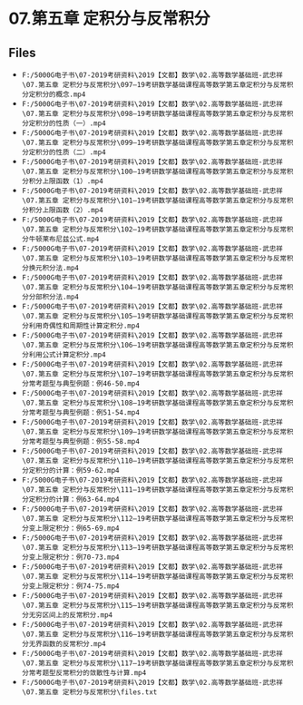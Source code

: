 # 07.第五章 定积分与反常积分

## Files

- `F:/5000G电子书\07-2019考研资料\2019【文都】数学\02.高等数学基础班-武忠祥\07.第五章 定积分与反常积分\097—19考研数学基础课程高等数学第五章定积分与反常积分定积分的概念.mp4`
- `F:/5000G电子书\07-2019考研资料\2019【文都】数学\02.高等数学基础班-武忠祥\07.第五章 定积分与反常积分\098—19考研数学基础课程高等数学第五章定积分与反常积分定积分的性质（一）.mp4`
- `F:/5000G电子书\07-2019考研资料\2019【文都】数学\02.高等数学基础班-武忠祥\07.第五章 定积分与反常积分\099—19考研数学基础课程高等数学第五章定积分与反常积分定积分的性质（二）.mp4`
- `F:/5000G电子书\07-2019考研资料\2019【文都】数学\02.高等数学基础班-武忠祥\07.第五章 定积分与反常积分\100—19考研数学基础课程高等数学第五章定积分与反常积分积分上限函数（1）.mp4`
- `F:/5000G电子书\07-2019考研资料\2019【文都】数学\02.高等数学基础班-武忠祥\07.第五章 定积分与反常积分\101—19考研数学基础课程高等数学第五章定积分与反常积分积分上限函数（2）.mp4`
- `F:/5000G电子书\07-2019考研资料\2019【文都】数学\02.高等数学基础班-武忠祥\07.第五章 定积分与反常积分\102—19考研数学基础课程高等数学第五章定积分与反常积分牛顿莱布尼兹公式.mp4`
- `F:/5000G电子书\07-2019考研资料\2019【文都】数学\02.高等数学基础班-武忠祥\07.第五章 定积分与反常积分\103—19考研数学基础课程高等数学第五章定积分与反常积分换元积分法.mp4`
- `F:/5000G电子书\07-2019考研资料\2019【文都】数学\02.高等数学基础班-武忠祥\07.第五章 定积分与反常积分\104—19考研数学基础课程高等数学第五章定积分与反常积分分部积分法.mp4`
- `F:/5000G电子书\07-2019考研资料\2019【文都】数学\02.高等数学基础班-武忠祥\07.第五章 定积分与反常积分\105—19考研数学基础课程高等数学第五章定积分与反常积分利用奇偶性和周期性计算定积分.mp4`
- `F:/5000G电子书\07-2019考研资料\2019【文都】数学\02.高等数学基础班-武忠祥\07.第五章 定积分与反常积分\106—19考研数学基础课程高等数学第五章定积分与反常积分利用公式计算定积分.mp4`
- `F:/5000G电子书\07-2019考研资料\2019【文都】数学\02.高等数学基础班-武忠祥\07.第五章 定积分与反常积分\107—19考研数学基础课程高等数学第五章定积分与反常积分常考题型与典型例题：例46-50.mp4`
- `F:/5000G电子书\07-2019考研资料\2019【文都】数学\02.高等数学基础班-武忠祥\07.第五章 定积分与反常积分\108—19考研数学基础课程高等数学第五章定积分与反常积分常考题型与典型例题：例51-54.mp4`
- `F:/5000G电子书\07-2019考研资料\2019【文都】数学\02.高等数学基础班-武忠祥\07.第五章 定积分与反常积分\109—19考研数学基础课程高等数学第五章定积分与反常积分常考题型与典型例题：例55-58.mp4`
- `F:/5000G电子书\07-2019考研资料\2019【文都】数学\02.高等数学基础班-武忠祥\07.第五章 定积分与反常积分\110—19考研数学基础课程高等数学第五章定积分与反常积分定积分的计算：例59-62.mp4`
- `F:/5000G电子书\07-2019考研资料\2019【文都】数学\02.高等数学基础班-武忠祥\07.第五章 定积分与反常积分\111—19考研数学基础课程高等数学第五章定积分与反常积分定积分的计算：例63-64.mp4`
- `F:/5000G电子书\07-2019考研资料\2019【文都】数学\02.高等数学基础班-武忠祥\07.第五章 定积分与反常积分\112—19考研数学基础课程高等数学第五章定积分与反常积分变上限定积分：例65-69.mp4`
- `F:/5000G电子书\07-2019考研资料\2019【文都】数学\02.高等数学基础班-武忠祥\07.第五章 定积分与反常积分\113—19考研数学基础课程高等数学第五章定积分与反常积分变上限定积分：例70-73.mp4`
- `F:/5000G电子书\07-2019考研资料\2019【文都】数学\02.高等数学基础班-武忠祥\07.第五章 定积分与反常积分\114—19考研数学基础课程高等数学第五章定积分与反常积分变上限定积分：例74-75.mp4`
- `F:/5000G电子书\07-2019考研资料\2019【文都】数学\02.高等数学基础班-武忠祥\07.第五章 定积分与反常积分\115—19考研数学基础课程高等数学第五章定积分与反常积分无穷区间上的反常积分.mp4`
- `F:/5000G电子书\07-2019考研资料\2019【文都】数学\02.高等数学基础班-武忠祥\07.第五章 定积分与反常积分\116—19考研数学基础课程高等数学第五章定积分与反常积分无界函数的反常积分.mp4`
- `F:/5000G电子书\07-2019考研资料\2019【文都】数学\02.高等数学基础班-武忠祥\07.第五章 定积分与反常积分\117—19考研数学基础课程高等数学第五章定积分与反常积分常考题型反常积分的敛散性与计算.mp4`
- `F:/5000G电子书\07-2019考研资料\2019【文都】数学\02.高等数学基础班-武忠祥\07.第五章 定积分与反常积分\files.txt`
